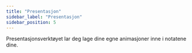```yaml
---
title: "Presentasjon"
sidebar_label: "Presentasjon"
sidebar_position: 5
---
```


Presentasjonsverktøyet lar deg lage dine egne animasjoner inne i notatene dine.
